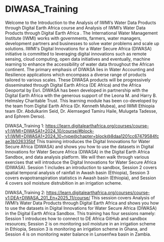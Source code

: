 # DIWASA_Training
Welcome to the Introduction to the Analysis of IWMI’s Water Data Products through Digital Earth Africa course and Analysis of IWMI’s Water Data Products through Digital Earth Africa . The International Water Management Institute (IWMI) works with governments, farmers, water managers, development partners and businesses to solve water problems and scale up solutions. IWMI's Digital Innovations for a Water Secure Africa (DIWASA) initiative is committed to leveraging digital innovations such as remote sensing, cloud computing, open data initiatives and eventually, machine learning to enhance the accessibility of water data throughout the African continent. The primary emphasis of DIWASA lies in Water Accounting and Resilience applications which encompass a diverse range of products tailored to various scales. These DIWASA products will be progressively disseminated through Digital Earth Africa (DE Africa) and the Africa Geoportal by Esri. DIWASA has been developed in partnership with the Digital Earth Africa with the generous support of the Leona M. and Harry B. Helmsley Charitable Trust. This learning module has been co-developed by the team from Digital Earth Africa (Dr. Kenneth Mubea), and IWMI Ethiopia team (Dr. Abdulkarim Seid, Dr. Alemseged Tamiru Haile, Mulugeta Tadesse, and Ephrem Derso).

DIWASA_Training 1: https://learn.digitalearthafrica.org/courses/course-v1:IWMI+DIWASA1+2024_10/course/#block-v1:IWMI+DIWASA1+2024_10+type@chapter+block@8daa1201cc67479584fcae3b026335bf
This training introduces the Digital Innovations for Water Secure Africa (DIWASA) and shows you how to use the datasets in Digital Innovations for Water Secure Africa (DIWASA) in the Digital Earth Africa Sandbox, and data analysis platform. We will then walk through various exercises that will introduce the Digital Innovations for Water Secure Africa (DIWASA). Session 1 includes an introduction to sandbox, Session 2 covers spatial temporal analysis of rainfall in Awash basin (Ethiopia), Session 3 covers evapotranspiration statistics in Awash basin (Ethiopia), and Session 4 covers soil moisture distrubition in an irrigation scheme.

DIWASA_Training 2: https://learn.digitalearthafrica.org/courses/course-v1:DEA+DIWASA_201_En+2025_11/course/
This session covers Analysis of IWMI’s Water Data Products through Digital Earth Africa and shows you how to use the datasets in Digital Innovations for Water Secure Africa (DIWASA) in the Digital Earth Africa Sandbox. This training has four sessions namely: Session 1 introduces how to connect to DE Africa GitHub and sandbox resources; Session 2 is on monitoring soil moisture in an irrigation scheme in Ethiopia, Session 3 is monitoring an irrigation scheme in Ghana, and Session 4 is on monitoring water balance in Lunsenfwa basin in Zambia. 


